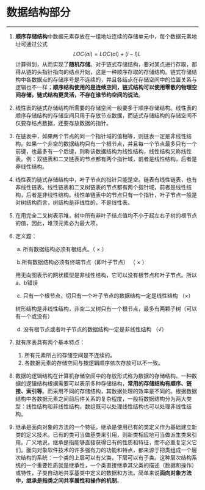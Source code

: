 # 数据结构部分

---

1. **顺序存储结构**中数据元素存放在一组地址连续的存储单元中，每个数据元素地址可通过公式$$ LOC(ai)=LOC(al)+(i-l)L $$计算得到，从而实现了**随机存储**。对于链式存储结构，要对某点进行存取，都得从链的头指针指向的结点开始，这是一种顺序存取的存储结构。链式存储结构中各数据点的存储序号是不连续的，并且各结点在存储空间中的位置关系与逻辑也不一样；**顺序结构使用的是连续空间，链式结构可以使用零散的物理空间存储，链式结构更灵活，不存在谁节约空间的说法**。

2. 线性表的链式存储结构所需要的存储空间一般要多于顺序存储结构。线性表的顺序存储结构的存储空间只用于存放节点数据，而链式存储结构的存储空间不仅要存结点数据，还要存放数据的指针。

3. 在链表中，如果两个节点的同一个指针域的值相等，则链表一定是非线性结构。如果一个非空的数据结构只有一个根节点，并且每一个节点最多只有一个前键，也最多有一个后键，则称该数据结构为线性结构，线性结构又称线性表。例：双链表和二叉链表的节点都有两个指针域，前者是线性结构，后者是非线性结构。

4. 线性表的链式存储结构中，叶子节点的指针只能是空。链表有线性链表，也有非线性链表。线性链表和二叉树链表的节点都有两个指针域，前者是线性结构，后者是非线性结构。线性单链表中的节点只有一个指针，叶子节点一般是对树结构而言，树结构是非线性的，不是线性表。

5. 在用完全二叉树表示堆，树中所有非叶子结点值均不小于起左右子树的根节点的值，因此，堆顶元素必为最大项。

6. 定义题：

   ​	a. 所有数据结构必须有根结点。（ × ）

   ​	b.所有数据结构必须有终端节点（即叶子节点）    （ × ）   

   用无向图表示的网状模型是非线性结构，它可以没有根节点和叶子节点。所以a、b错误

   ​	c. 只有一个根节点，切只有一个叶子节点的数据结构一定是线性结构    （×）

   树形结构是非线性结构，非空二叉树只有一个根节点，最多有两颗子树（可以有一个或没有）

   ​	d. 没有根节点或者叶子节点的数据结构一定是非线性结构  （√）

 7. 就有序表具有两个基本特点：

     1. 所有元素所占的存储空间是不连续的。
     2. 各数据元素的存储空间与按逻辑顺序依次存放可以不一致。

8. 数据的逻辑结构在计算机存储空间中的存放形式称为数据的存储结构。一种数据的逻辑结构根据需要可以表示多种存储结构，**常用的存储结构有顺序、链接、索引等**。而采用不同的存储结构，其数据处理的效率是不同的。根据数据结构中各数据元素之间前后件关系的复杂程度，一般将数据结构分为两大类型：线性结构和非线性结构。数组既可以处理线性结构也可以处理非线性结构。

9. 继承是面向对象的方法的一个特征。继承是使用已有的类定义作为基础建立新类的定义技术。已有的类可当做基类来引用，则新类相应地可当做派生类来引用。广义地说，继承是指能够直接获得已有的性质和特征，而不必重复定义它们。面向对象软件技术的许多强有力的功能和特点，都来源于把类组成一个层次结构的系统：一个类的上层可以有父类，下层可以有子类。这种层次结构系统的一个重要性质就是继承性，一个类直接继承其父类的描述（数据和操作）或特性，子类自动地共享基类中定义的数据和方法。简单来说**面向对象方法中，继承是指类之间共享属性和操作的机制**。

   

   

   


